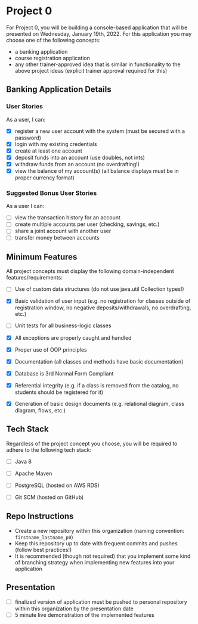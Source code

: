 # Project 0
For Project 0, you will be building a console-based application that will be presented on Wednesday, January 19th, 2022. For this application you may choose one of the following concepts: 
- a banking application 
- course registration application
- any other trainer-approved idea that is similar in functionality to the above project ideas (explicit trainer approval required for this)

## Banking Application Details

### User Stories
As a user, I can:
- [X] register a new user account with the system (must be secured with a password)
- [X] login with my existing credentials
- [X] create at least one account
- [X] deposit funds into an account (use doubles, not ints)
- [X] withdraw funds from an account (no overdrafting!)
- [X] view the balance of my account(s) (all balance displays must be in proper currency format)

### Suggested Bonus User Stories
As a user I can:
- [ ] view the transaction history for an account
- [ ] create multiple accounts per user (checking, savings, etc.)
- [ ] share a joint account with another user
- [ ] transfer money between accounts

## Minimum Features

All project concepts must display the following domain-independent features/requirements:
 
- [ ] Use of custom data structures (do not use java.util Collection types!)
- [X] Basic validation of user input (e.g. no registration for classes outside of registration window, no negative deposits/withdrawals, no overdrafting, etc.) 
- [ ] Unit tests for all business-logic classes
- [X] All exceptions are properly caught and handled
- [X] Proper use of OOP principles
- [X] Documentation (all classes and methods have basic documentation)
- [X] Database is 3rd Normal Form Compliant
- [X] Referential integrity (e.g. if a class is removed from the catalog, no students should be registered for it)
- [X] Generation of basic design documents (e.g. relational diagram, class diagram, flows, etc.)


## Tech Stack

Regardless of the project concept you choose, you will be required to adhere to the following tech stack:

- [ ] Java 8
- [ ] Apache Maven
- [ ] PostgreSQL (hosted on AWS RDS)
- [ ] Git SCM (hosted on GitHub)


## Repo Instructions
- Create a new repository within this organization (naming convention: `firstname_lastname_p0`)
- Keep this repository up to date with frequent commits and pushes (follow best practices!)
- It is recommended (though not required) that you implement some kind of branching strategy when implementing new features into your application

## Presentation
- [ ] finalized version of application must be pushed to personal repository within this organization by the presentation date
- [ ] 5 minute live demonstration of the implemented features

